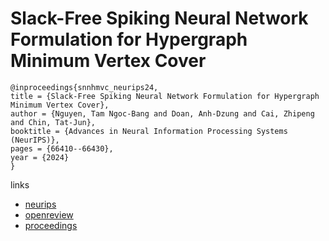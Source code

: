 # Slack-Free Spiking Neural Network Formulation for Hypergraph Minimum Vertex Cover

```
@inproceedings{snnhmvc_neurips24,
title = {Slack-Free Spiking Neural Network Formulation for Hypergraph Minimum Vertex Cover},
author = {Nguyen, Tam Ngoc-Bang and Doan, Anh-Dzung and Cai, Zhipeng and Chin, Tat-Jun},
booktitle = {Advances in Neural Information Processing Systems (NeurIPS)},
pages = {66410--66430},
year = {2024}
}
```

links
- [neurips](https://nips.cc/Conferences/2024/Schedule?showEvent=96690)
- [openreview](https://openreview.net/forum?id=4A5IQEjG8c)
- [proceedings](https://papers.nips.cc//paper_files/paper/2024/hash/7a9745f251508a053425a256490b0665-Abstract-Conference.html)
